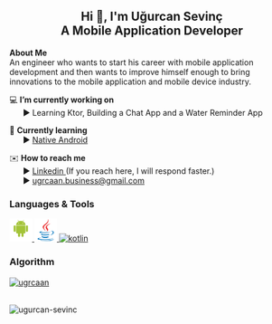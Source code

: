 <h2 align="center">Hi 👋, I'm Uğurcan Sevinç </br> A Mobile Application Developer </h2>

**About Me**<br/>
An engineer who wants to start his career with mobile application development and then wants to improve himself enough to bring innovations to the mobile application and mobile device industry. 

💻 **I’m currently working on**<br/>
   &nbsp;&nbsp;&nbsp;&nbsp;&nbsp;&nbsp;► Learning Ktor, Building a Chat App and a Water Reminder App <br/>

📖 **Currently learning**<br/>
   &nbsp;&nbsp;&nbsp;&nbsp;&nbsp;&nbsp;► <a href="https://developer.android.com">Native Android</a><br/>
   
✉️ **How to reach me**<br/>
   &nbsp;&nbsp;&nbsp;&nbsp;&nbsp;&nbsp;► <a href="https://linkedin.com/in/ugrcaan" target="blank"> Linkedin </a> (If you reach here, I will respond faster.) <br/>
   &nbsp;&nbsp;&nbsp;&nbsp;&nbsp;&nbsp;► ugrcaan.business@gmail.com

<h3 align="left">Languages & Tools</h3> <a href="https://developer.android.com" target="_blank"> <img src="https://raw.githubusercontent.com/devicons/devicon/master/icons/android/android-original-wordmark.svg" alt="android" width="40" height="40"/> </a> <a href="https://www.java.com" target="_blank"> <img src="https://raw.githubusercontent.com/devicons/devicon/master/icons/java/java-original.svg" alt="java" width="40" height="40"/> </a> <a href="https://kotlinlang.org" target="_blank"> <img src="https://www.vectorlogo.zone/logos/kotlinlang/kotlinlang-icon.svg" alt="kotlin" width="40" height="40"/> </a> </p>


<h3 align="left">Algorithm</h3>
<a href="https://www.hackerrank.com/ugrcaan" target="blank"><img align="center" src="https://raw.githubusercontent.com/rahuldkjain/github-profile-readme-generator/master/src/images/icons/Social/hackerrank.svg" alt="ugrcaan" height="30" width="40" /></a> <br/><br/>


<p><img align="left" src="https://github-readme-stats.vercel.app/api/top-langs?username=ugurcan-sevinc&show_icons=true&locale=en&layout=compact" alt="ugurcan-sevinc" /></p>

